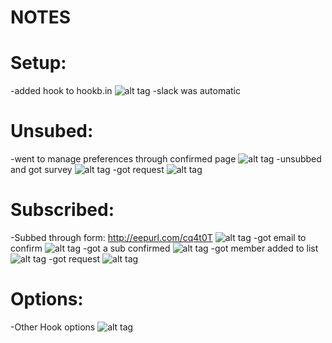 # NOTES
# Setup:
-added hook to hookb.in ![alt tag](https://raw.githubusercontent.com/NoahCristino/zulip-gci/master/webhook-integrations/mailchimp/hooks.PNG)
-slack was automatic
# Unsubed:
-went to manage preferences through confirmed page ![alt tag](https://raw.githubusercontent.com/NoahCristino/zulip-gci/master/webhook-integrations/mailchimp/manage.PNG)
-unsubbed and got survey ![alt tag](https://raw.githubusercontent.com/NoahCristino/zulip-gci/master/webhook-integrations/mailchimp/survey.PNG)
-got request ![alt tag](https://raw.githubusercontent.com/NoahCristino/zulip-gci/master/webhook-integrations/mailchimp/UNSUBBED.PNG)
# Subscribed:
-Subbed through form: http://eepurl.com/cq4t0T ![alt tag](https://raw.githubusercontent.com/NoahCristino/zulip-gci/master/webhook-integrations/mailchimp/1.PNG)
-got email to confirm ![alt tag](https://raw.githubusercontent.com/NoahCristino/zulip-gci/master/webhook-integrations/mailchimp/2.PNG)
-got a sub confirmed ![alt tag](https://raw.githubusercontent.com/NoahCristino/zulip-gci/master/webhook-integrations/mailchimp/subconfirm.PNG)
-got member added to list ![alt tag](https://raw.githubusercontent.com/NoahCristino/zulip-gci/master/webhook-integrations/mailchimp/4.PNG)
-got request ![alt tag](https://raw.githubusercontent.com/NoahCristino/zulip-gci/master/webhook-integrations/mailchimp/subbed.PNG)
# Options:
-Other Hook options ![alt tag](https://raw.githubusercontent.com/NoahCristino/zulip-gci/master/webhook-integrations/mailchimp/options.jpg)
